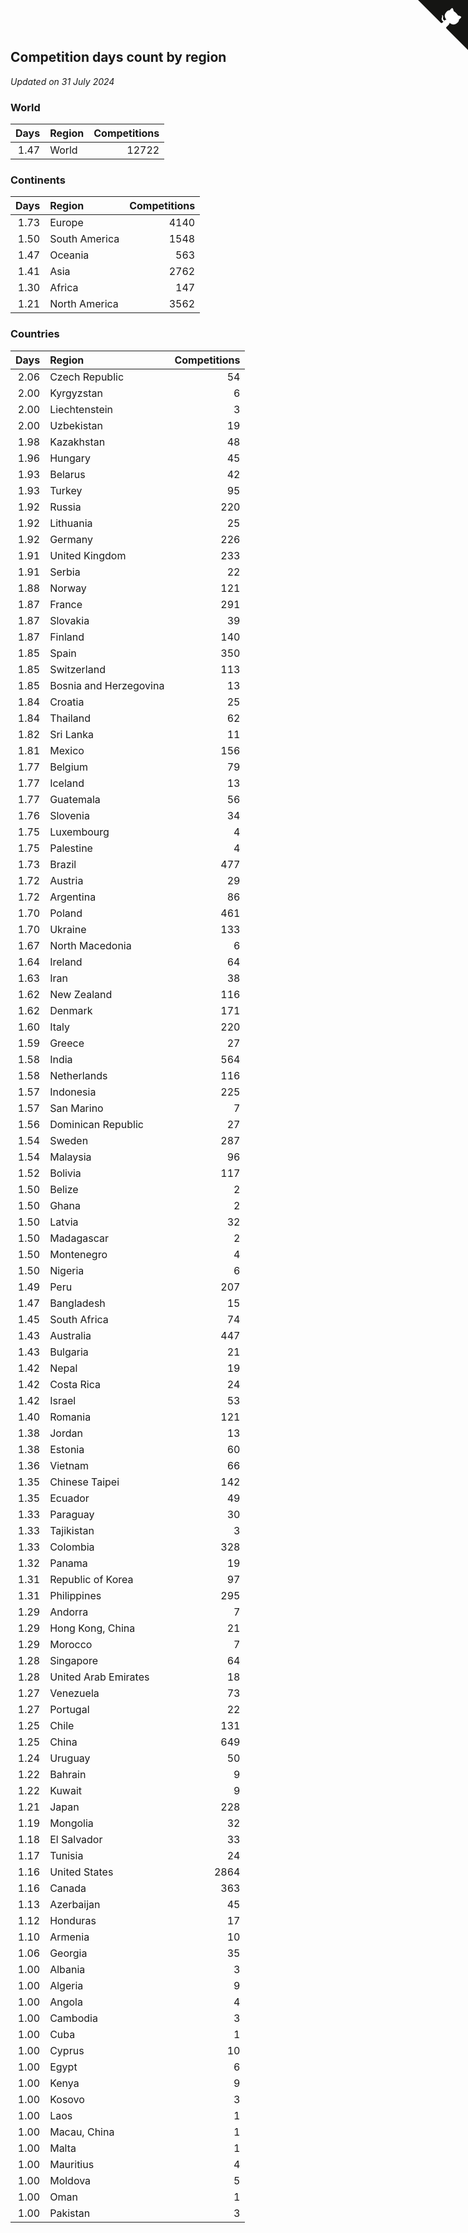 ## Competition days count by region

*Updated on 31 July 2024*


### World

| Days | Region | Competitions |
| ---: | :--- | ---: |
| 1.47 | World | 12722 |

### Continents

| Days | Region | Competitions |
| ---: | :--- | ---: |
| 1.73 | Europe | 4140 |
| 1.50 | South America | 1548 |
| 1.47 | Oceania | 563 |
| 1.41 | Asia | 2762 |
| 1.30 | Africa | 147 |
| 1.21 | North America | 3562 |

### Countries

| Days | Region | Competitions |
| ---: | :--- | ---: |
| 2.06 | Czech Republic | 54 |
| 2.00 | Kyrgyzstan | 6 |
| 2.00 | Liechtenstein | 3 |
| 2.00 | Uzbekistan | 19 |
| 1.98 | Kazakhstan | 48 |
| 1.96 | Hungary | 45 |
| 1.93 | Belarus | 42 |
| 1.93 | Turkey | 95 |
| 1.92 | Russia | 220 |
| 1.92 | Lithuania | 25 |
| 1.92 | Germany | 226 |
| 1.91 | United Kingdom | 233 |
| 1.91 | Serbia | 22 |
| 1.88 | Norway | 121 |
| 1.87 | France | 291 |
| 1.87 | Slovakia | 39 |
| 1.87 | Finland | 140 |
| 1.85 | Spain | 350 |
| 1.85 | Switzerland | 113 |
| 1.85 | Bosnia and Herzegovina | 13 |
| 1.84 | Croatia | 25 |
| 1.84 | Thailand | 62 |
| 1.82 | Sri Lanka | 11 |
| 1.81 | Mexico | 156 |
| 1.77 | Belgium | 79 |
| 1.77 | Iceland | 13 |
| 1.77 | Guatemala | 56 |
| 1.76 | Slovenia | 34 |
| 1.75 | Luxembourg | 4 |
| 1.75 | Palestine | 4 |
| 1.73 | Brazil | 477 |
| 1.72 | Austria | 29 |
| 1.72 | Argentina | 86 |
| 1.70 | Poland | 461 |
| 1.70 | Ukraine | 133 |
| 1.67 | North Macedonia | 6 |
| 1.64 | Ireland | 64 |
| 1.63 | Iran | 38 |
| 1.62 | New Zealand | 116 |
| 1.62 | Denmark | 171 |
| 1.60 | Italy | 220 |
| 1.59 | Greece | 27 |
| 1.58 | India | 564 |
| 1.58 | Netherlands | 116 |
| 1.57 | Indonesia | 225 |
| 1.57 | San Marino | 7 |
| 1.56 | Dominican Republic | 27 |
| 1.54 | Sweden | 287 |
| 1.54 | Malaysia | 96 |
| 1.52 | Bolivia | 117 |
| 1.50 | Belize | 2 |
| 1.50 | Ghana | 2 |
| 1.50 | Latvia | 32 |
| 1.50 | Madagascar | 2 |
| 1.50 | Montenegro | 4 |
| 1.50 | Nigeria | 6 |
| 1.49 | Peru | 207 |
| 1.47 | Bangladesh | 15 |
| 1.45 | South Africa | 74 |
| 1.43 | Australia | 447 |
| 1.43 | Bulgaria | 21 |
| 1.42 | Nepal | 19 |
| 1.42 | Costa Rica | 24 |
| 1.42 | Israel | 53 |
| 1.40 | Romania | 121 |
| 1.38 | Jordan | 13 |
| 1.38 | Estonia | 60 |
| 1.36 | Vietnam | 66 |
| 1.35 | Chinese Taipei | 142 |
| 1.35 | Ecuador | 49 |
| 1.33 | Paraguay | 30 |
| 1.33 | Tajikistan | 3 |
| 1.33 | Colombia | 328 |
| 1.32 | Panama | 19 |
| 1.31 | Republic of Korea | 97 |
| 1.31 | Philippines | 295 |
| 1.29 | Andorra | 7 |
| 1.29 | Hong Kong, China | 21 |
| 1.29 | Morocco | 7 |
| 1.28 | Singapore | 64 |
| 1.28 | United Arab Emirates | 18 |
| 1.27 | Venezuela | 73 |
| 1.27 | Portugal | 22 |
| 1.25 | Chile | 131 |
| 1.25 | China | 649 |
| 1.24 | Uruguay | 50 |
| 1.22 | Bahrain | 9 |
| 1.22 | Kuwait | 9 |
| 1.21 | Japan | 228 |
| 1.19 | Mongolia | 32 |
| 1.18 | El Salvador | 33 |
| 1.17 | Tunisia | 24 |
| 1.16 | United States | 2864 |
| 1.16 | Canada | 363 |
| 1.13 | Azerbaijan | 45 |
| 1.12 | Honduras | 17 |
| 1.10 | Armenia | 10 |
| 1.06 | Georgia | 35 |
| 1.00 | Albania | 3 |
| 1.00 | Algeria | 9 |
| 1.00 | Angola | 4 |
| 1.00 | Cambodia | 3 |
| 1.00 | Cuba | 1 |
| 1.00 | Cyprus | 10 |
| 1.00 | Egypt | 6 |
| 1.00 | Kenya | 9 |
| 1.00 | Kosovo | 3 |
| 1.00 | Laos | 1 |
| 1.00 | Macau, China | 1 |
| 1.00 | Malta | 1 |
| 1.00 | Mauritius | 4 |
| 1.00 | Moldova | 5 |
| 1.00 | Oman | 1 |
| 1.00 | Pakistan | 3 |


<a href="https://github.com/jonatanklosko/wca_statistics" class="github-corner" aria-label="View source on Github"><svg width="80" height="80" viewBox="0 0 250 250" style="fill:#151513; color:#fff; position: absolute; top: 0; border: 0; right: 0;" aria-hidden="true"><path d="M0,0 L115,115 L130,115 L142,142 L250,250 L250,0 Z"></path><path d="M128.3,109.0 C113.8,99.7 119.0,89.6 119.0,89.6 C122.0,82.7 120.5,78.6 120.5,78.6 C119.2,72.0 123.4,76.3 123.4,76.3 C127.3,80.9 125.5,87.3 125.5,87.3 C122.9,97.6 130.6,101.9 134.4,103.2" fill="currentColor" style="transform-origin: 130px 106px;" class="octo-arm"></path><path d="M115.0,115.0 C114.9,115.1 118.7,116.5 119.8,115.4 L133.7,101.6 C136.9,99.2 139.9,98.4 142.2,98.6 C133.8,88.0 127.5,74.4 143.8,58.0 C148.5,53.4 154.0,51.2 159.7,51.0 C160.3,49.4 163.2,43.6 171.4,40.1 C171.4,40.1 176.1,42.5 178.8,56.2 C183.1,58.6 187.2,61.8 190.9,65.4 C194.5,69.0 197.7,73.2 200.1,77.6 C213.8,80.2 216.3,84.9 216.3,84.9 C212.7,93.1 206.9,96.0 205.4,96.6 C205.1,102.4 203.0,107.8 198.3,112.5 C181.9,128.9 168.3,122.5 157.7,114.1 C157.9,116.9 156.7,120.9 152.7,124.9 L141.0,136.5 C139.8,137.7 141.6,141.9 141.8,141.8 Z" fill="currentColor" class="octo-body"></path></svg></a><style>.github-corner:hover .octo-arm{animation:octocat-wave 560ms ease-in-out}@keyframes octocat-wave{0%,100%{transform:rotate(0)}20%,60%{transform:rotate(-25deg)}40%,80%{transform:rotate(10deg)}}@media (max-width:500px){.github-corner:hover .octo-arm{animation:none}.github-corner .octo-arm{animation:octocat-wave 560ms ease-in-out}}</style>
